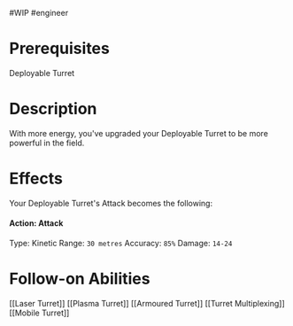 #WIP #engineer 

# Prerequisites

Deployable Turret

# Description

With more energy, you've upgraded your Deployable Turret to be more powerful in the field.

# Effects

Your Deployable Turret's Attack becomes the following:

#### Action: Attack

Type: Kinetic
Range: `30 metres`
Accuracy: `85%`
Damage: `14-24`

# Follow-on Abilities

[[Laser Turret]]
[[Plasma Turret]]
[[Armoured Turret]]
[[Turret Multiplexing]]
[[Mobile Turret]]